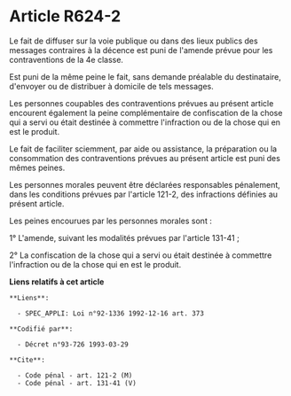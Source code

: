 # Article R624-2

Le fait de diffuser sur la voie publique ou dans des lieux publics des messages contraires à la décence est puni de l'amende
prévue pour les contraventions de la 4e classe.

Est puni de la même peine le fait, sans demande préalable du destinataire, d'envoyer ou de distribuer à domicile de tels
messages.

Les personnes coupables des contraventions prévues au présent article encourent également la peine complémentaire de
confiscation de la chose qui a servi ou était destinée à commettre l'infraction ou de la chose qui en est le produit.

Le fait de faciliter sciemment, par aide ou assistance, la préparation ou la consommation des contraventions prévues au
présent article est puni des mêmes peines.

Les personnes morales peuvent être déclarées responsables pénalement, dans les conditions prévues par l'article 121-2, des
infractions définies au présent article.

Les peines encourues par les personnes morales sont :

1° L'amende, suivant les modalités prévues par l'article 131-41 ;

2° La confiscation de la chose qui a servi ou était destinée à commettre l'infraction ou de la chose qui en est le produit.

**Liens relatifs à cet article**

	**Liens**:

	  - SPEC_APPLI: Loi n°92-1336 1992-12-16 art. 373

	**Codifié par**:

	  - Décret n°93-726 1993-03-29

	**Cite**:

	  - Code pénal - art. 121-2 (M)
	  - Code pénal - art. 131-41 (V)
